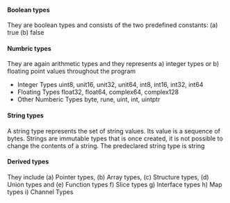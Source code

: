 #### Boolean types
They are boolean types and consists of the two predefined constants: (a) true (b) false
#### Numbric types
They are again arithmetic types and they represents a) integer types or b) floating point values throughout the program
* Integer Types
uint8, unit16, unit32, unit64, int8, int16, int32, int64 
* Floating Types
float32, float64, complex64, complex128
* Other Numberic Types
byte, rune, uint, int, uintptr

#### String types
A string type represents the set of string values. Its value is a sequence of bytes. Strings are immutable types that is once created, it is not possible to change the contents of a string. The predeclared string type is string
#### Derived types
They include (a) Pointer types, (b) Array types, (c) Structure types, (d) Union types and (e) Function types f) Slice types g) Interface types h) Map types i) Channel Types